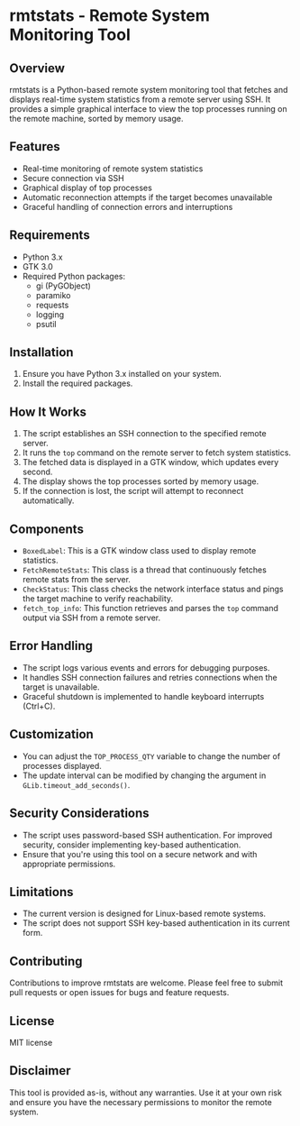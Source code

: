 # rmtstats - Remote System Monitoring Tool

## Overview

rmtstats is a Python-based remote system monitoring tool that fetches and displays real-time system statistics from a remote server using SSH. It provides a simple graphical interface to view the top processes running on the remote machine, sorted by memory usage.

## Features

- Real-time monitoring of remote system statistics
- Secure connection via SSH
- Graphical display of top processes
- Automatic reconnection attempts if the target becomes unavailable
- Graceful handling of connection errors and interruptions

## Requirements

- Python 3.x
- GTK 3.0
- Required Python packages:
  - gi (PyGObject)
  - paramiko
  - requests
  - logging
  - psutil

## Installation

1. Ensure you have Python 3.x installed on your system.
2. Install the required packages.

## How It Works

1. The script establishes an SSH connection to the specified remote server.
2. It runs the `top` command on the remote server to fetch system statistics.
3. The fetched data is displayed in a GTK window, which updates every second.
4. The display shows the top processes sorted by memory usage.
5. If the connection is lost, the script will attempt to reconnect automatically.

## Components

- `BoxedLabel`: This is a GTK window class used to display remote statistics.
- `FetchRemoteStats`: This class is a thread that continuously fetches remote stats from the server.
- `CheckStatus`: This class checks the network interface status and pings the target machine to verify reachability.
- `fetch_top_info`: This function retrieves and parses the `top` command output via SSH from a remote server.

## Error Handling

- The script logs various events and errors for debugging purposes.
- It handles SSH connection failures and retries connections when the target is unavailable.
- Graceful shutdown is implemented to handle keyboard interrupts (Ctrl+C).

## Customization

- You can adjust the `TOP_PROCESS_QTY` variable to change the number of processes displayed.
- The update interval can be modified by changing the argument in `GLib.timeout_add_seconds()`.

## Security Considerations

- The script uses password-based SSH authentication. For improved security, consider implementing key-based authentication.
- Ensure that you're using this tool on a secure network and with appropriate permissions.

## Limitations

- The current version is designed for Linux-based remote systems.
- The script does not support SSH key-based authentication in its current form.

## Contributing

Contributions to improve rmtstats are welcome. Please feel free to submit pull requests or open issues for bugs and feature requests.

## License

MIT license

## Disclaimer

This tool is provided as-is, without any warranties. Use it at your own risk and ensure you have the necessary permissions to monitor the remote system.
